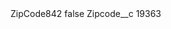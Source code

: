 <?xml version="1.0" encoding="UTF-8"?>
<CustomMetadata xmlns="http://soap.sforce.com/2006/04/metadata" xmlns:xsi="http://www.w3.org/2001/XMLSchema-instance" xmlns:xsd="http://www.w3.org/2001/XMLSchema">
    <label>ZipCode842</label>
    <protected>false</protected>
    <values>
        <field>Zipcode__c</field>
        <value xsi:type="xsd:string">19363</value>
    </values>
</CustomMetadata>
